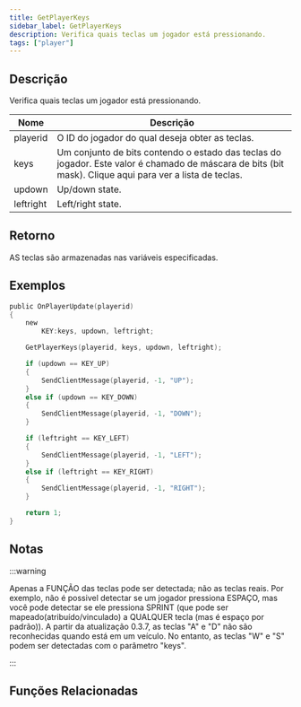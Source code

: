 ```yaml
---
title: GetPlayerKeys
sidebar_label: GetPlayerKeys
description: Verifica quais teclas um jogador está pressionando.
tags: ["player"]
---
```


## Descrição

Verifica quais teclas um jogador está pressionando.

| Nome      | Descrição                                                                                                                                                |
| --------- | -------------------------------------------------------------------------------------------------------------------------------------------------------- |
| playerid  | O ID do jogador do qual deseja obter as teclas.                                                                                                          |
| keys      | Um conjunto de bits contendo o estado das teclas do jogador. Este valor é chamado de máscara de bits (bit mask). Clique aqui para ver a lista de teclas. |
| updown    | Up/down state.                                                                                                                                           |
| leftright | Left/right state.                                                                                                                                        |

## Retorno

AS teclas são armazenadas nas variáveis especificadas.

## Exemplos

```c
public OnPlayerUpdate(playerid)
{
    new
        KEY:keys, updown, leftright;

    GetPlayerKeys(playerid, keys, updown, leftright);

    if (updown == KEY_UP)
    {
        SendClientMessage(playerid, -1, "UP");
    }
    else if (updown == KEY_DOWN)
    {
        SendClientMessage(playerid, -1, "DOWN");
    }

    if (leftright == KEY_LEFT)
    {
        SendClientMessage(playerid, -1, "LEFT");
    }
    else if (leftright == KEY_RIGHT)
    {
        SendClientMessage(playerid, -1, "RIGHT");
    }

    return 1;
}
```

## Notas

:::warning

Apenas a FUNÇÃO das teclas pode ser detectada; não as teclas reais. Por exemplo, não é possivel detectar se um jogador pressiona ESPAÇO, mas você pode detectar se ele pressiona SPRINT (que pode ser mapeado(atribuído/vinculado) a QUALQUER tecla (mas é espaço por padrão)). A partir da atualização 0.3.7, as teclas "A" e "D" não são reconhecidas quando está em um veículo. No entanto, as teclas "W" e "S" podem ser detectadas com o parâmetro "keys".

:::

## Funções Relacionadas
